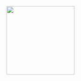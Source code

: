 <a href="https://github.com/Bulldog3321">
  <p align="center">
    <img src="https://github-readme-stats.vercel.app/api?username=Bulldog3321&show_icons=true&title_color=61b3de&text_color=9f9f9f&icon_color=61b3de&border_color=181c25&bg_color=0c0e13&border_radius=10px&hide=issues,contribs" height="180">
  </p>
</a>
